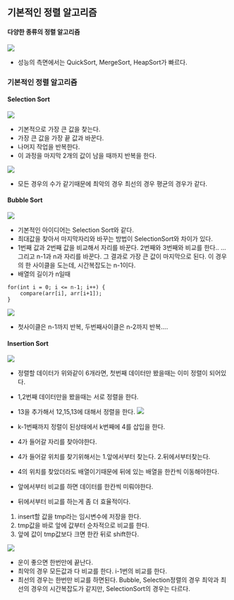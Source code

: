 기본적인 정렬 알고리즘
----

#### 다양한 종류의 정렬 알고리즘
![](/Users/jaeyeonkim/Desktop/algorithms.png)

- 성능의 측면에서는 QuickSort, MergeSort, HeapSort가 빠르다.

### 기본적인 정렬 알고리즘

#### Selection Sort
![](/Users/jaeyeonkim/Desktop/selectionSort.png)

- 기본적으로 가장 큰 값을 찾는다.
- 가장 큰 값을 가장 끝 값과 바꾼다.
- 나머지 작업을 반복한다.
- 이 과정을 마지막 2개의 값이 남을 때까지 반복을 한다.

![](/Users/jaeyeonkim/Desktop/selectionSort_2.png)

- 모든 경우의 수가 같기때문에 최악의 경우 최선의 경우 평균의 경우가 같다.

#### Bubble Sort

![](/Users/jaeyeonkim/Desktop/bubbleSort.png)

- 기본적인 아이디어는 Selection Sort와 같다.
- 최대값을 찾아서 마지막자리와 바꾸는 방법이 SelectionSort와 차이가 있다.
- 1번째 값과 2번째 값을 비교해서 자리를 바꾼다. 2번째와 3번째와 비교를 한다.. ... 그리고 n-1과 n과 자리를 바꾼다. 그 결과로 가장 큰 값이 마지막으로 된다. 이 경우의 한 사이클을 도는데, 시간복잡도는 n-1이다. 
- 배열의 길이가 n일때 
```
for(int i = 0; i <= n-1; i++) {
	compare(arr[i], arr[i+1]);
}
```
![](/Users/jaeyeonkim/Desktop/bubbleSort_2.png)

- 첫사이클은 n-1까지 반복, 두번째사이클은 n-2까지 반복.... 

#### Insertion Sort

![](/Users/jaeyeonkim/Desktop/insertionSort.png)

- 정렬할 데이터가 위와같이 6개라면, 첫번째 데이터만 봤을때는 이미 정렬이 되어있다.
- 1,2번째 데이터만을 봤을때는 서로 정렬을 한다.
- 13을 추가해서 12,15,13에 대해서 정렬을 한다. 
![](/Users/jaeyeonkim/Desktop/insertionSort_2.png)

- k-1번째까지 정렬이 된상태에서 k번째에 4를 삽입을 한다. 
- 4가 들어갈 자리를 찾아야한다.
- 4가 들어갈 위치를 찾기위해서는 1.앞에서부터 찾는다. 2.뒤에서부터찾는다.
- 4의 위치를 찾았더라도 배열이기때문에 뒤에 있는 배열을 한칸씩 이동해야한다.
- 앞에서부터 비교를 하면 데이터를 한칸씩 미뤄야한다.
- 뒤에서부터 비교를 하는게 좀 더 효율적이다.
1. insert할 값을 tmp라는 임시변수에 저장을 한다.
2. tmp값을 바로 앞에 값부터 순차적으로 비교를 한다.
3. 앞에 값이 tmp값보다 크면 한칸 뒤로 shift한다.

![](/Users/jaeyeonkim/Desktop/insertionSort_3.png)

- 운이 좋으면 한번만에 끝난다.
- 최악의 경우 모든값과 다 비교를 한다. i-1번의 비교를 한다.
- 최선의 경우는 한번만 비교를 하면된다. Bubble, Selection정렬의 경우 최악과 최선의 경우의 시간복잡도가 같지만, SelectionSort의 경우는 다르다.

